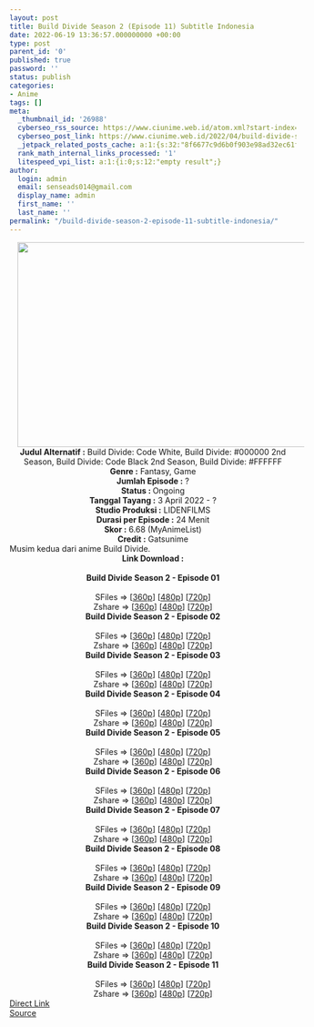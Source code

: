 ```yaml
---
layout: post
title: Build Divide Season 2 (Episode 11) Subtitle Indonesia
date: 2022-06-19 13:36:57.000000000 +00:00
type: post
parent_id: '0'
published: true
password: ''
status: publish
categories:
- Anime
tags: []
meta:
  _thumbnail_id: '26988'
  cyberseo_rss_source: https://www.ciunime.web.id/atom.xml?start-index=1
  cyberseo_post_link: https://www.ciunime.web.id/2022/04/build-divide-season-2-subtitle-indonesia.html
  _jetpack_related_posts_cache: a:1:{s:32:"8f6677c9d6b0f903e98ad32ec61f8deb";a:2:{s:7:"expires";i:1663230927;s:7:"payload";a:3:{i:0;a:1:{s:2:"id";i:25271;}i:1;a:1:{s:2:"id";i:25299;}i:2;a:1:{s:2:"id";i:25436;}}}}
  rank_math_internal_links_processed: '1'
  litespeed_vpi_list: a:1:{i:0;s:12:"empty result";}
author:
  login: admin
  email: senseads014@gmail.com
  display_name: admin
  first_name: ''
  last_name: ''
permalink: "/build-divide-season-2-episode-11-subtitle-indonesia/"
---
```

<div class="separator" style="clear: both; text-align: center;"><a href="https://blogger.googleusercontent.com/img/b/R29vZ2xl/AVvXsEhQhOlEuDqvzwbY8xqR9CODuPVAqMY24zNh1SThmHDSbUy0ntTVnpKy3dDOEz3dTMIV1H6HlVzpyDj1oAEvHztsqfwHqPU-gissQJxVK7x74Bj5TUvUSMuiS_DFbtny2M4bqBsKI2UUc9jRBGzOL4ZVo6-ZtYYyBP7F5boDEuN89mHntI7G9Z9rEVGu/s1280/Build%20Divide%20-%20Code%20White.png" style="margin-left: 1em; margin-right: 1em;"><img border="0" data-original-height="720" data-original-width="1280" height="360" src="{{ site.baseurl }}/assets/2022/06/Build%20Divide%20-%20Code%20White.png" width="640" /></a></div>
<div class="separator" style="clear: both; text-align: center;"></div>
<div style="text-align: center;"><b>Judul</b><b><b> Alternatif</b> :</b> Build Divide: Code White,&nbsp;Build Divide: #000000 2nd Season, Build Divide: Code Black 2nd Season, Build Divide: #FFFFFF</div>
<div style="text-align: center;"><b><b>Genre :</b></b> Fantasy, Game</div>
<div style="text-align: center;"><b>Jumlah Episode :</b> ?<br /><b>Status :&nbsp;</b>Ongoing<br /><b>Tanggal Tayang :</b> 3 April&nbsp;2022 - ?<br /><b>Studio Produksi :</b>&nbsp;LIDENFILMS<br /><b>Durasi per Episode :</b> 24 Menit</div>
<div style="text-align: center;"><b>Skor :</b> 6.68 (MyAnimeList)</div>
<div style="text-align: center;"><b>Credit :</b>&nbsp;Gatsunime</div>
<div style="text-align: center;"></div>
<div style="text-align: justify;">Musim kedua dari anime&nbsp;Build Divide.</div>
<div style="text-align: justify;"></div>
<div style="text-align: justify;"></div>
<div style="text-align: center;">
<div style="text-align: center;">
<div style="text-align: left;">
<div style="text-align: center;"><b>Link Download :</b></div>
<div style="text-align: center;"><b><br /></b></div>
<div style="text-align: center;"><span style="text-align: left;"><b>Build Divide Season 2</b></span><span style="text-align: left;"><b>&nbsp;</b></span><b>- Episode 01</b></div>
<div style="text-align: center;"><b><br /></b></div>
<div style="text-align: center;">SFiles =&gt; [<a href="http://www.solidfiles.com/v/g6LAL2WmwjkMQ" target="_blank" rel="noopener">360p</a>] [<a href="http://www.solidfiles.com/v/nkLeLAAP7yM64" target="_blank" rel="noopener">480p</a>] [<a href="http://www.solidfiles.com/v/nkLeLnX6A2mpV" target="_blank" rel="noopener">720p</a>]</div>
<div style="text-align: center;">Zshare =&gt; [<a href="https://www76.zippyshare.com/v/bWRzYpWD/file.html" target="_blank" rel="noopener">360p</a>] [<a href="https://www76.zippyshare.com/v/UGsiyzNp/file.html" target="_blank" rel="noopener">480p</a>] [<a href="https://www76.zippyshare.com/v/GWwwvRrF/file.html" target="_blank" rel="noopener">720p</a>]</div>
<div style="text-align: center;"></div>
<div style="text-align: center;">
<div><span style="text-align: left;"><b>Build Divide Season 2</b></span><span style="text-align: left;"><b>&nbsp;</b></span><b>- Episode 02</b></div>
<div><b><br /></b></div>
<div>SFiles =&gt; [<a href="http://www.solidfiles.com/v/zeLqjMwRz4XPj" target="_blank" rel="noopener">360p</a>] [<a href="http://www.solidfiles.com/v/YLr7DkrDRGdXp" target="_blank" rel="noopener">480p</a>] [<a href="http://www.solidfiles.com/v/y6LznYwyeWQ4m" target="_blank" rel="noopener">720p</a>]</div>
<div>Zshare =&gt; [<a href="https://www33.zippyshare.com/v/0Z3BUWWx/file.html" target="_blank" rel="noopener">360p</a>] [<a href="https://www33.zippyshare.com/v/Esf7uKeO/file.html" target="_blank" rel="noopener">480p</a>] [<a href="https://www33.zippyshare.com/v/440ke3sE/file.html" target="_blank" rel="noopener">720p</a>]</div>
<div></div>
<div>
<div><span style="text-align: left;"><b>Build Divide Season 2</b></span><span style="text-align: left;"><b>&nbsp;</b></span><b>- Episode 03</b></div>
<div><b><br /></b></div>
<div>SFiles =&gt; [<a href="https://www.mp4upload.com/xd4ilk8esnx9" target="_blank" rel="noopener">360p</a>] [<a href="https://www.mp4upload.com/qrd747ubq3kj" target="_blank" rel="noopener">480p</a>] [<a href="https://www.mp4upload.com/mw556ucucdzw" target="_blank" rel="noopener">720p</a>]</div>
<div>Zshare =&gt; [<a href="https://www91.zippyshare.com/v/xgxsaGud/file.html" target="_blank" rel="noopener">360p</a>] [<a href="https://www91.zippyshare.com/v/krr1Rfss/file.html" target="_blank" rel="noopener">480p</a>] [<a href="https://www91.zippyshare.com/v/9wukEVw5/file.html" target="_blank" rel="noopener">720p</a>]</div>
</div>
<div></div>
<div>
<div><span style="text-align: left;"><b>Build Divide Season 2</b></span><span style="text-align: left;"><b>&nbsp;</b></span><b>- Episode 04</b></div>
<div><b><br /></b></div>
<div>SFiles =&gt; [<a href="http://www.solidfiles.com/v/YL63dVrzzqwgk" target="_blank" rel="noopener">360p</a>] [<a href="http://www.solidfiles.com/v/MW7wmGkqz7AaL" target="_blank" rel="noopener">480p</a>] [<a href="http://www.solidfiles.com/v/MW7wpBPY7ADYK" target="_blank" rel="noopener">720p</a>]</div>
<div>Zshare =&gt; [<a href="https://www10.zippyshare.com/v/8kVWdyvY/file.html" target="_blank" rel="noopener">360p</a>] [<a href="https://www10.zippyshare.com/v/4pu8LNmG/file.html" target="_blank" rel="noopener">480p</a>] [<a href="https://www10.zippyshare.com/v/EaK4cNyp/file.html" target="_blank" rel="noopener">720p</a>]</div>
</div>
<div></div>
<div>
<div><span style="text-align: left;"><b>Build Divide Season 2</b></span><span style="text-align: left;"><b>&nbsp;</b></span><b>- Episode 05</b></div>
<div><b><br /></b></div>
<div>SFiles =&gt; [<a href="http://www.solidfiles.com/v/4YV7ZMvyKQYww" target="_blank" rel="noopener">360p</a>] [<a href="http://www.solidfiles.com/v/2dNPpX3K7RydB" target="_blank" rel="noopener">480p</a>] [<a href="http://www.solidfiles.com/v/5d6mP6KeD2xXe" target="_blank" rel="noopener">720p</a>]</div>
<div>Zshare =&gt; [<a href="https://www23.zippyshare.com/v/WqsiPSD1/file.html" target="_blank" rel="noopener">360p</a>] [<a href="https://www23.zippyshare.com/v/HFne89vK/file.html" target="_blank" rel="noopener">480p</a>] [<a href="https://www23.zippyshare.com/v/4XnaL9kE/file.html" target="_blank" rel="noopener">720p</a>]</div>
</div>
<div></div>
<div>
<div><span style="text-align: left;"><b>Build Divide Season 2</b></span><span style="text-align: left;"><b>&nbsp;</b></span><b>- Episode 06</b></div>
<div><b><br /></b></div>
<div>SFiles =&gt; [<a href="https://www.mp4upload.com/12r88hdtx12y" target="_blank" rel="noopener">360p</a>] [<a href="https://www.mp4upload.com/5socjfhys1ih" target="_blank" rel="noopener">480p</a>] [<a href="https://www.mp4upload.com/dfvt9u69ki83" target="_blank" rel="noopener">720p</a>]</div>
<div>Zshare =&gt; [<a href="https://www45.zippyshare.com/v/sj6OB4K2/file.html" target="_blank" rel="noopener">360p</a>] [<a href="https://www45.zippyshare.com/v/NwruCMii/file.html" target="_blank" rel="noopener">480p</a>] [<a href="https://www45.zippyshare.com/v/VqpGErRZ/file.html" target="_blank" rel="noopener">720p</a>]</div>
</div>
<div></div>
<div>
<div><span style="text-align: left;"><b>Build Divide Season 2</b></span><span style="text-align: left;"><b>&nbsp;</b></span><b>- Episode 07</b></div>
<div><b><br /></b></div>
<div>SFiles =&gt; [<a href="http://www.solidfiles.com/v/zepkV6WXN2DKZ" target="_blank" rel="noopener">360p</a>] [<a href="http://www.solidfiles.com/v/g6pKB3Mdk8wGe" target="_blank" rel="noopener">480p</a>] [<a href="http://www.solidfiles.com/v/rdN748ngWKDpj" target="_blank" rel="noopener">720p</a>]</div>
<div>Zshare =&gt; [<a href="https://www4.zippyshare.com/v/Wnt5xFRO/file.html" target="_blank" rel="noopener">360p</a>] [<a href="https://www4.zippyshare.com/v/7r80hrHW/file.html" target="_blank" rel="noopener">480p</a>] [<a href="https://www4.zippyshare.com/v/Azt9DcFt/file.html" target="_blank" rel="noopener">720p</a>]</div>
</div>
<div></div>
<div>
<div><span style="text-align: left;"><b>Build Divide Season 2</b></span><span style="text-align: left;"><b>&nbsp;</b></span><b>- Episode 08</b></div>
<div><b><br /></b></div>
<div>SFiles =&gt; [<a href="http://www.solidfiles.com/v/Q2Q8kBZa2jrWm" target="_blank" rel="noopener">360p</a>] [<a href="http://www.solidfiles.com/v/mW843ew73xYPW" target="_blank" rel="noopener">480p</a>] [<a href="http://www.solidfiles.com/v/YPBM275NX2rPy" target="_blank" rel="noopener">720p</a>]</div>
<div>Zshare =&gt; [<a href="https://www4.zippyshare.com/v/VLAJSADd/file.html" target="_blank" rel="noopener">360p</a>] [<a href="https://www4.zippyshare.com/v/1m47iXJl/file.html" target="_blank" rel="noopener">480p</a>] [<a href="https://www4.zippyshare.com/v/1XTuVZhi/file.html" target="_blank" rel="noopener">720p</a>]</div>
</div>
<div></div>
<div>
<div><span style="text-align: left;"><b>Build Divide Season 2</b></span><span style="text-align: left;"><b>&nbsp;</b></span><b>- Episode 09</b></div>
<div><b><br /></b></div>
<div>SFiles =&gt; [<a href="http://www.solidfiles.com/v/A3zA7WLNZ72ej" target="_blank" rel="noopener">360p</a>] [<a href="http://www.solidfiles.com/v/Xwy4KwnMrYMdk" target="_blank" rel="noopener">480p</a>] [<a href="http://www.solidfiles.com/v/peVpkeLRrwk3e" target="_blank" rel="noopener">720p</a>]</div>
<div>Zshare =&gt; [<a href="https://www42.zippyshare.com/v/npaJxCvt/file.html" target="_blank" rel="noopener">360p</a>] [<a href="https://www42.zippyshare.com/v/dUEUPhYJ/file.html" target="_blank" rel="noopener">480p</a>] [<a href="https://www42.zippyshare.com/v/VqWOs9Ud/file.html" target="_blank" rel="noopener">720p</a>]</div>
</div>
<div></div>
<div>
<div><span style="text-align: left;"><b>Build Divide Season 2</b></span><span style="text-align: left;"><b>&nbsp;</b></span><b>- Episode 10</b></div>
<div><b><br /></b></div>
<div>SFiles =&gt; [<a href="http://www.solidfiles.com/v/Q2gYAvv63Newy" target="_blank" rel="noopener">360p</a>] [<a href="http://www.solidfiles.com/v/gMq3Gv72jRgpM" target="_blank" rel="noopener">480p</a>] [<a href="http://www.solidfiles.com/v/2YDQq3MKwpejQ" target="_blank" rel="noopener">720p</a>]</div>
<div>Zshare =&gt; [<a href="https://www48.zippyshare.com/v/yceBKq5e/file.html" target="_blank" rel="noopener">360p</a>] [<a href="https://www48.zippyshare.com/v/bVfJFpcf/file.html" target="_blank" rel="noopener">480p</a>] [<a href="https://www48.zippyshare.com/v/iJkrdIY1/file.html" target="_blank" rel="noopener">720p</a>]</div>
</div>
<div></div>
<div>
<div><span style="text-align: left;"><b>Build Divide Season 2</b></span><span style="text-align: left;"><b>&nbsp;</b></span><b>- Episode 11</b></div>
<div><b><br /></b></div>
<div>SFiles =&gt; [<a href="http://www.solidfiles.com/v/BNzNqL6XX7Nzm" target="_blank" rel="noopener">360p</a>] [<a href="http://www.solidfiles.com/v/ZxaxaA7xynpQq" target="_blank" rel="noopener">480p</a>] [<a href="http://www.solidfiles.com/v/2YZYZ7GVvyegQ" target="_blank" rel="noopener">720p</a>]</div>
<div>Zshare =&gt; [<a href="https://www75.zippyshare.com/v/ZFoTDKSm/file.html" target="_blank" rel="noopener">360p</a>] [<a href="https://www75.zippyshare.com/v/wMi6fC8h/file.html" target="_blank" rel="noopener">480p</a>] [<a href="https://www75.zippyshare.com/v/rOLDUvm3/file.html" target="_blank" rel="noopener">720p</a>]</div>
</div>
</div>
</div>
</div>
</div>
<link rel="stylesheet" href="https://cdnjs.cloudflare.com/ajax/libs/font-awesome/4.7.0/css/font-awesome.min.css" />
<div class="divbtn"> <a href="https://handymansurrender.com/fihup8buzv?key=94550f7ce39444073321dde3b8782f97" class="btn"><i class="fa fa-download"></i> Direct Link</a> <br /><a href="https://www.ciunime.web.id/2022/04/build-divide-season-2-subtitle-indonesia.html">Source</a> </div>
